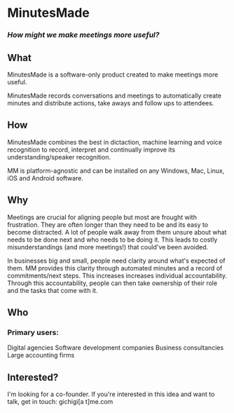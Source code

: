 # MinutesMade

### _How might we make meetings more useful?_

## What
MinutesMade is a software-only product created to make meetings more useful. 

MinutesMade records conversations and meetings to automatically create minutes and distribute actions, take aways and follow ups to attendees. 

## How
MinutesMade combines the best in dictaction, machine learning and voice recognition to record, interpret and continually improve its understanding/speaker recognition. 

MM is platform-agnostic and can be installed on any Windows, Mac, Linux, iOS and Android software.

## Why
Meetings are crucial for aligning people but most are frought with frustration. They are often longer than they need to be and its easy to become distracted. A lot of people walk away from them unsure about what needs to be done next and who needs to be doing it. This leads to costly misunderstandings (and more meetings!) that could've been avoided.

In businesses big and small, people need clarity around what's expected of them. MM provides this clarity through automated minutes and a record of commitments/next steps. This increases increases individual accountability. Through this accountability, people can then take ownership of their role and the tasks that come with it. 

## Who
### Primary users: 
Digital agencies
Software development companies
Business consultancies
Large accounting firms

## Interested?
I'm looking for a co-founder. If you're interested in this idea and want to talk, get in touch: gichigi[a t]me.com
